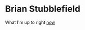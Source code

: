 <!DOCTYPE html>
<html>
<head>
	<title>
		Hello World!
	</title>
</head>
</html>

# Brian Stubblefield
What I'm up to right [now](https://github.com/bstubble/bstubble.github.io/tree/8d2f8c14783496230d8bd5b592aa10506c5bf359/now)
